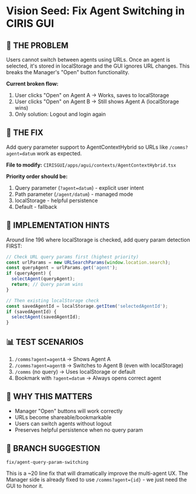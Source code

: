 # Vision Seed: Fix Agent Switching in CIRIS GUI

## 🎯 THE PROBLEM
Users cannot switch between agents using URLs. Once an agent is selected, it's stored in localStorage and the GUI ignores URL changes. This breaks the Manager's "Open" button functionality.

**Current broken flow:**
1. User clicks "Open" on Agent A → Works, saves to localStorage
2. User clicks "Open" on Agent B → Still shows Agent A (localStorage wins)
3. Only solution: Logout and login again

## 🌱 THE FIX
Add query parameter support to AgentContextHybrid so URLs like `/comms?agent=datum` work as expected.

**File to modify:**
`CIRISGUI/apps/agui/contexts/AgentContextHybrid.tsx`

**Priority order should be:**
1. Query parameter (`?agent=datum`) - explicit user intent
2. Path parameter (`/agent/datum`) - managed mode
3. localStorage - helpful persistence
4. Default - fallback

## 🔧 IMPLEMENTATION HINTS

Around line 196 where localStorage is checked, add query param detection FIRST:

```typescript
// Check URL query params first (highest priority)
const urlParams = new URLSearchParams(window.location.search);
const queryAgent = urlParams.get('agent');
if (queryAgent) {
  selectAgent(queryAgent);
  return; // Query param wins
}

// Then existing localStorage check
const savedAgentId = localStorage.getItem('selectedAgentId');
if (savedAgentId) {
  selectAgent(savedAgentId);
}
```

## 📊 TEST SCENARIOS
1. `/comms?agent=agentA` → Shows Agent A
2. `/comms?agent=agentB` → Switches to Agent B (even with localStorage)
3. `/comms` (no query) → Uses localStorage or default
4. Bookmark with `?agent=datum` → Always opens correct agent

## 🎪 WHY THIS MATTERS
- Manager "Open" buttons will work correctly
- URLs become shareable/bookmarkable
- Users can switch agents without logout
- Preserves helpful persistence when no query param

## 🚀 BRANCH SUGGESTION
`fix/agent-query-param-switching`

This is a ~20 line fix that will dramatically improve the multi-agent UX. The Manager side is already fixed to use `/comms?agent={id}` - we just need the GUI to honor it.
